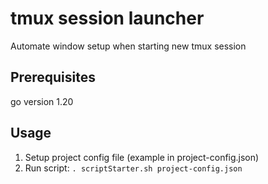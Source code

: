 # tmux session launcher

Automate window setup when starting new tmux session

## Prerequisites

go version 1.20

## Usage

1. Setup project config file (example in project-config.json)
2. Run script: `. scriptStarter.sh project-config.json`
